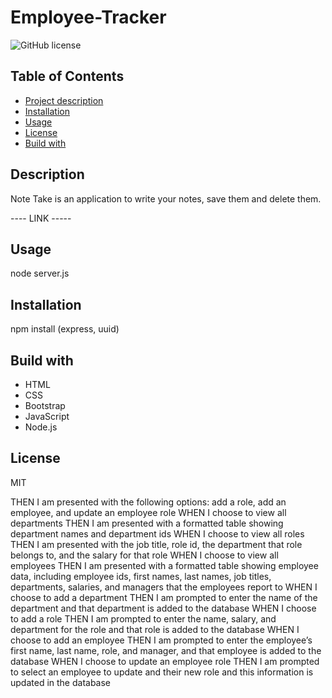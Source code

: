 # Employee-Tracker

![GitHub license](https://img.shields.io/badge/license-MIT-blue.svg)


## Table of Contents
- [Project description](#Description)
- [Installation](#Installation)
- [Usage](#Usage)
- [License](#License)
- [Build with](#Build)


## Description
Note Take is an application to write your notes, save them and delete them. 

---- LINK -----


## Usage
node server.js


## Installation
npm install (express, uuid)


## Build with
- HTML
- CSS
- Bootstrap
- JavaScript
- Node.js


## License
MIT


THEN I am presented with the following options: add a role, add an employee, and update an employee role
WHEN I choose to view all departments
THEN I am presented with a formatted table showing department names and department ids
WHEN I choose to view all roles
THEN I am presented with the job title, role id, the department that role belongs to, and the salary for that role
WHEN I choose to view all employees
THEN I am presented with a formatted table showing employee data, including employee ids, first names, last names, job titles, departments, salaries, and managers that the employees report to
WHEN I choose to add a department
THEN I am prompted to enter the name of the department and that department is added to the database
WHEN I choose to add a role
THEN I am prompted to enter the name, salary, and department for the role and that role is added to the database
WHEN I choose to add an employee
THEN I am prompted to enter the employee’s first name, last name, role, and manager, and that employee is added to the database
WHEN I choose to update an employee role
THEN I am prompted to select an employee to update and their new role and this information is updated in the database
